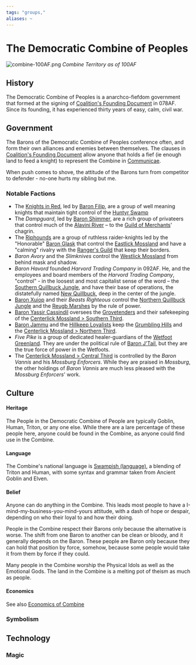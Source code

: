 ```yaml
---
tags: "groups,"
aliases: ~
---
```


# The Democratic Combine of Peoples

![combine-100AF.png](..\..\..\..\..\..\MEDIA\MAPS\WORLD\combine-100AF.png)
*Combine Territory as of 100AF*

## History

The Democratic Combine of Peoples is a anarchco-fiefdom government that formed at the signing of [Coalition's Founding Document](..\..\..\Texts\Guild%20Texts\Coalition's%20Founding%20Document.md) in 078AF. Since its founding, it has experienced thirty years of easy, calm, civil war.

## Government

The Barons of the Democratic Combine of Peoples conference often, and form their own alliances and enemies between themselves. The clauses in [Coalition's Founding Document](..\..\..\Texts\Guild%20Texts\Coalition's%20Founding%20Document.md) allow anyone that holds a fief (ie enough land to feed a knight) to represent the Combine in [Communicae](..\..\Non-Nation%20Entities\Coalition%20City\Communicae.md).

When push comes to shove, the attitude of the Barons turn from competitor to defender - no-one hurts my sibling but me.

### Notable Factions

* The [Knights in Red](Factions\Knights%20in%20Red\Knights%20in%20Red.md), led by [Baron Filip](..\..\..\..\..\..\Game%20Notes\NPCs\ala%20Alaturmen\High%20Power\Barons%20of%20Combine%20NPCs\Baron%20Filip.md), are a group of well meaning knights that maintain tight control of the [Huntyr Swamp](..\..\..\Places\World%20Features\Natural%20or%20Territory\Huntyr%20Swamp.md)
* The *Dampguard*, led by [Baron Shimmer](..\..\..\..\..\..\Game%20Notes\NPCs\ala%20Alaturmen\High%20Power\Barons%20of%20Combine%20NPCs\Baron%20Shimmer.md), are a rich group of privateers that control much of the [Alavini River](..\..\..\Places\World%20Features\Natural%20or%20Territory\Alavini%20River.md) – to the [Guild of Merchants](..\..\Non-Nation%20Entities\Coalition%20City\Guilds%20of%20Coalition\Guild%20of%20Merchants.md)' chagrin.
* The [Riphounds](Factions\Riphounds.md) are a group of ruthless raider-knights led by the "Honorable" [Baron Glask](..\..\..\..\..\..\Game%20Notes\NPCs\ala%20Alaturmen\High%20Power\Barons%20of%20Combine%20NPCs\Baron%20Glask.md) that control the [Eastlick Mossland](..\..\..\Places\World%20Features\Natural%20or%20Territory\Eastlick%20Mossland.md) and have a "calming" rivalry with the [Ranger's Guild](..\..\Non-Nation%20Entities\Coalition%20City\Guilds%20of%20Coalition\Ranger's%20Guild.md) that keep their borders.
* *Baron Avory* and the *Slimknives* control the [Westlick Mossland](..\..\..\Places\World%20Features\Natural%20or%20Territory\Westlick%20Mossland.md) from behind mask and shadow.
* *Baron Havord* founded *Harvord Trading Company* in 092AF. He, and the employees and board members of the *Harvord Trading Company*, "control" - in the loosest and most capitalist sense of the word – the [Southern Quillbuck Jungle](..\..\..\Places\World%20Features\Natural%20or%20Territory\Southern%20Quillbuck%20Jungle.md), and have their base of operations, the distatefully named [New Quillbuck](..\..\..\Places\Southwestern%20Central\Smaller%20than%20a%20city\New%20Quillbuck.md), deep in the center of the jungle.
* [Baron Xuiop](..\..\..\..\..\..\Game%20Notes\NPCs\ala%20Alaturmen\High%20Power\Barons%20of%20Combine%20NPCs\Baron%20Xuiop.md) and their *Beasts Righteous* control the [Northern Quillbuck Jungle](..\..\..\Places\World%20Features\Natural%20or%20Territory\Northern%20Quillbuck%20Jungle.md) and the [Reugb Marshes](..\..\..\Places\World%20Features\Natural%20or%20Territory\Reugb%20Marshes.md) by the rule of power.
* [Baron Yassir Cassindil](..\..\..\..\..\..\Game%20Notes\NPCs\ala%20Alaturmen\High%20Power\Barons%20of%20Combine%20NPCs\Baron%20Yassir%20Cassindil.md) oversees the [Grovetenders](Factions\Grovetenders.md) and their safekeeping of the [Centerlick Mossland > Southern Third](..\..\..\Places\World%20Features\Natural%20or%20Territory\Centerlick%20Mossland.md#southern-third).
* [Baron Jammu](..\..\..\..\..\..\Game%20Notes\NPCs\ala%20Alaturmen\High%20Power\Barons%20of%20Combine%20NPCs\Baron%20Jammu.md) and the [Hillkeep Loyalists](Factions\Hillkeep%20Loyalists.md) keep the [Grumbling Hills](..\..\..\Places\World%20Features\Natural%20or%20Territory\Grumbling%20Hills.md) and the [Centerlick Mossland > Northern Third](..\..\..\Places\World%20Features\Natural%20or%20Territory\Centerlick%20Mossland.md#northern-third).
* *Five Pike* is a group of dedicated healer-guardians of the [Wetfoot Greenland](..\..\..\Places\World%20Features\Natural%20or%20Territory\Wetfoot%20Greenland.md). They are under the political rule of [Baron J'Tail](..\..\..\..\..\..\Game%20Notes\NPCs\ala%20Alaturmen\High%20Power\Barons%20of%20Combine%20NPCs\Baron%20J'Tail.md), but they are the true force of power in the Wetfoots.
* The [Centerlick Mossland > Central Third](..\..\..\Places\World%20Features\Natural%20or%20Territory\Centerlick%20Mossland.md#central-third) is controlled by the *Baron Vannis* and his *Mossburg Enforcers*. While they are praised in *Mossburg*, the other holdings of *Baron Vannis* are much less pleased with the *Mossburg Enforcers*' work.

## Culture

#### Heritage

The People in the Democratic Combine of People are typically Goblin, Human, Triton, or any one else. While there are a lare percentage of these people here, anyone could be found in the Combine, as anyone could find use in the Combine.

#### Language

The Combine's national language is [Swampish (language)](..\..\..\..\..\Big%20Lore\Languages\Modern%20Languages\Swampish%20%28language%29.md), a blending of Triton and Human, with some syntax and grammar taken from Ancient Goblin and Elven.

#### Belief

Anyone can do anything in the Combine. This leads most people to have a I-mind-my-business-you-mind-yours attitude, with a dash of hope or despair, depending on who their loyal to and how their doing. 

People in the Combine respect their Barons only because the alternative is worse. The shift from one Baron to another can be clean or bloody, and it generally depends on the Baron. These people are Baron only because they can hold that position by force, somehow, because some people would take it from them by force if they could.

Many people in the Combine worship the Physical Idols as well as the Emotional Gods. The land in the Combine is a melting pot of theism as much as people. 

#### Economics

See also [Economics of Combine](..\..\..\Tracking\Economy%20Pages\Economics%20of%20Combine.md)

### Symbolism

## Technology

### Magic
